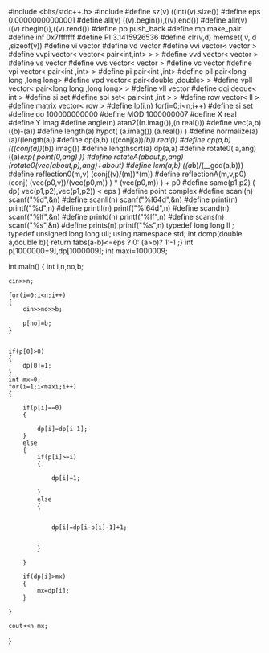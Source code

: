 #include <bits/stdc++.h>
#include<string>
#define sz(v)   ((int)(v).size())
#define  eps      0.00000000000001
#define  all(v)    ((v).begin()),((v).end())
#define  allr(v)    ((v).rbegin()),((v).rend())
#define   pb         push_back
#define   mp         make_pair
#define   inf        0x7fffffff
#define    PI        3.1415926536
#define    clr(v,d)      memset( v, d ,sizeof(v))
#define    vi       vector<int>
#define    vd       vector<double>
#define    vvi      vector< vector<int> >
#define    vvpi     vector< vector< pair<int,int> > >
#define    vvd      vector< vector<double> >
#define    vs       vector<string>
#define    vvs      vector< vector<string> >
#define     vc        vector<char>
#define     vpi        vector< pair<int ,int> >
#define      pi        pair<int ,int>
#define      pll       pair<long long ,long long>
#define     vpd        vector< pair<double ,double> >
#define     vpll        vector< pair<long long ,long long> >
#define    vll       vector<long long>
#define    dqi        deque< int >
#define     si         set<int>
#define     spi        set< pair<int ,int > >
#define     row          vector< ll >
#define     matrix            vector< row >
#define    lp(i,n)    for(i=0;i<n;i++)
#define     si         set<int>
#define    oo         100000000000
#define   MOD         1000000007
#define    X            real
#define    Y            imag
#define   angle(n)      atan2((n.imag()),(n.real()))
#define   vec(a,b)       ((b)-(a))
#define   length(a)      hypot( (a.imag()),(a.real()) )
#define   normalize(a)      (a)/(length(a))
#define    dp(a,b)          (((conj(a))*(b)).real())
#define    cp(a,b)          (((conj(a))*(b)).imag())
#define    lengthsqrt(a)       dp(a,a)
#define    rotate0( a,ang)    ((a)*exp( point(0,ang) ))
#define    rotateA(about,p,ang)   (rotate0(vec(about,p),ang)+about)
#define    lcm(a,b)                ((a*b)/(__gcd(a,b)))
#define    reflection0(m,v)         (conj((v)/(m))*(m))
#define     reflectionA(m,v,p0)     (conj( (vec(p0,v))/(vec(p0,m)) ) * (vec(p0,m)) ) + p0
#define     same(p1,p2)               ( dp(  vec(p1,p2),vec(p1,p2)) < eps )
#define     point                    complex<double>
#define    scani(n)                  scanf("%d",&n)
#define    scanll(n)                  scanf("%I64d",&n)
#define    printi(n)                 printf("%d",n)
#define    printll(n)                 printf("%I64d",n)
#define    scand(n)                  scanf("%lf",&n)
#define    printd(n)                 printf("%lf",n)
#define    scans(n)                  scanf("%s",&n)
#define    prints(n)                 printf("%s",n)
typedef  long long     ll ;
typedef  unsigned long long ull;
using namespace std;
int dcmp(double a,double b){   return fabs(a-b)<=eps ? 0: (a>b)? 1:-1 ;}
int p[1000000+9],dp[1000009];
int maxi=1000009;

int main()
{
  int i,n,no,b;

    cin>>n;

    for(i=0;i<n;i++)
    {
        cin>>no>>b;

        p[no]=b;
    }


    if(p[0]>0)
    {
        dp[0]=1;
    }
    int mx=0;
    for(i=1;i<maxi;i++)
    {

        if(p[i]==0)
        {

            dp[i]=dp[i-1];
        }
        else
        {
            if(p[i]>=i)
            {

                dp[i]=1;

            }
            else
            {


                dp[i]=dp[i-p[i]-1]+1;


            }

        }

        if(dp[i]>mx)
        {
            mx=dp[i];
        }

    }

    cout<<n-mx;
}





